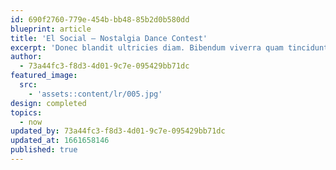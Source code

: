 ```yaml
---
id: 690f2760-779e-454b-bb48-85b2d0b580dd
blueprint: article
title: 'El Social – Nostalgia Dance Contest'
excerpt: 'Donec blandit ultricies diam. Bibendum viverra quam tincidunt at.'
author:
  - 73a44fc3-f8d3-4d01-9c7e-095429bb71dc
featured_image:
  src:
    - 'assets::content/lr/005.jpg'
design: completed
topics:
  - now
updated_by: 73a44fc3-f8d3-4d01-9c7e-095429bb71dc
updated_at: 1661658146
published: true
---
```

